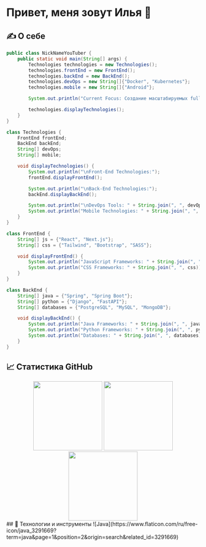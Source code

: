 # Привет, меня зовут Илья 👋

## ✍️ О себе
```java
public class NickNameYouTuber {
    public static void main(String[] args) {
        Technologies technologies = new Technologies();
        technologies.frontEnd = new FrontEnd();
        technologies.backEnd = new BackEnd();
        technologies.devOps = new String[]{"Docker", "Kubernetes"};
        technologies.mobile = new String[]{"Android"};

        System.out.println("Current Focus: Создание масштабируемых full-stack приложений");

        technologies.displayTechnologies();
    }
}

class Technologies {
    FrontEnd frontEnd;
    BackEnd backEnd;
    String[] devOps;
    String[] mobile;

    void displayTechnologies() {
        System.out.println("\nFront-End Technologies:");
        frontEnd.displayFrontEnd();

        System.out.println("\nBack-End Technologies:");
        backEnd.displayBackEnd();

        System.out.println("\nDevOps Tools: " + String.join(", ", devOps));
        System.out.println("Mobile Technologies: " + String.join(", ", mobile));
    }
}

class FrontEnd {
    String[] js = {"React", "Next.js"};
    String[] css = {"Tailwind", "Bootstrap", "SASS"};

    void displayFrontEnd() {
        System.out.println("JavaScript Frameworks: " + String.join(", ", js));
        System.out.println("CSS Frameworks: " + String.join(", ", css));
    }
}

class BackEnd {
    String[] java = {"Spring", "Spring Boot"};
    String[] python = {"Django", "FastAPI"};
    String[] databases = {"PostgreSQL", "MySQL", "MongoDB"};

    void displayBackEnd() {
        System.out.println("Java Frameworks: " + String.join(", ", java));
        System.out.println("Python Frameworks: " + String.join(", ", python));
        System.out.println("Databases: " + String.join(", ", databases));
    }
}
```
## 📈 Статистика GitHub
<div align="center">
    <img height="180em" src="http://github-readme-streak-stats.herokuapp.com?user=ileztom&theme=tokyonight&hide_border=true&date_format=M%20j%5B%2C%20Y%5D"/>
    <img height="180em" src="https://github-readme-stats.vercel.app/api/top-langs/?username=ileztom&layout=compact&langs_count=7&theme=tokyonight&hide_border=true"/>
</div>

<div align="center">
    <img height="180em" src="https://github-readme-stats.vercel.app/api?username=ileztom&show_icons=true&theme=radical"/>
</div>
## 🔧 Технологии и инструменты
![Java](https://www.flaticon.com/ru/free-icon/java_3291669?term=java&page=1&position=2&origin=search&related_id=3291669)





<!--

## 🔧 Технологии и инструменты
- Языки программирования: [перечисли языки, которые ты знаешь, например, Python, JavaScript, C++]
- Фреймворки: [перечисли фреймворки, с которыми ты работал, например, React, Django]
- Инструменты: [перечисли инструменты, которые ты используешь, например, Git, Docker]

## 🌱 В настоящее время изучаю
- [перечисли технологии или темы, которые ты изучаешь в данный момент]

## 📝 Мои последние проекты
- [Проект 1](ссылка на проект 1) - Краткое описание проекта.
- [Проект 2](ссылка на проект 2) - Краткое описание проекта.

-->

<!--
**ileztom/ileztom** is a ✨ _special_ ✨ repository because its `README.md` (this file) appears on your GitHub profile.

Here are some ideas to get you started:

- 🔭 I’m currently working on ...
- 🌱 I’m currently learning ...
- 👯 I’m looking to collaborate on ...
- 🤔 I’m looking for help with ...
- 💬 Ask me about ...
- 📫 How to reach me: ...
- 😄 Pronouns: ...
- ⚡ Fun fact: ...
-->
